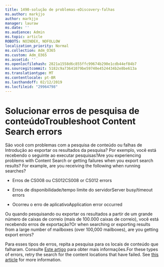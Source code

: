 ```yaml
---
title: 1490-solução de problemas-eDiscovery-falhas
ms.author: markjjo
author: markjjo
manager: lauraw
ms.date: ''
ms.audience: Admin
ms.topic: article
ROBOTS: NOINDEX, NOFOLLOW
localization_priority: Normal
ms.collection: Adm_O365
ms.custom: Adm_O365
ms.assetid: ''
ms.openlocfilehash: 2821a1558d6c855ffc99674b290e1cdb44ef84b7
ms.sourcegitcommit: 5182c9a73641079be59740e4524434b2e8be613a
ms.translationtype: MT
ms.contentlocale: pt-BR
ms.lasthandoff: 02/12/2019
ms.locfileid: "29964798"
---
```

# <a name="troubleshoot-content-search-errors"></a><span data-ttu-id="64868-102">Solucionar erros de pesquisa de conteúdo</span><span class="sxs-lookup"><span data-stu-id="64868-102">Troubleshoot Content Search errors</span></span>

<span data-ttu-id="64868-p101">São você com problemas com a pesquisa de conteúdo ou falhas de Introdução ao exportar os resultados da pesquisa? Por exemplo, você está recebendo o seguinte ao executar pesquisas?</span><span class="sxs-lookup"><span data-stu-id="64868-p101">Are you experiencing problems with Content Search or getting failures when you export search results? For example, are you receiving the following when running searches?</span></span>

- <span data-ttu-id="64868-105">Erros de CS008 ou CS012</span><span class="sxs-lookup"><span data-stu-id="64868-105">CS008 or CS012 errors</span></span>

- <span data-ttu-id="64868-106">Erros de disponibilidade/tempo limite do servidor</span><span class="sxs-lookup"><span data-stu-id="64868-106">Server busy/timeout errors</span></span>

- <span data-ttu-id="64868-107">Ocorreu o erro de aplicativo</span><span class="sxs-lookup"><span data-stu-id="64868-107">Application error occurred</span></span>

<span data-ttu-id="64868-108">Ou quando pesquisando ou exportar os resultados a partir de um grande número de caixas de correio (mais de 100.000 caixas de correio), você está recebendo erros de exportação?</span><span class="sxs-lookup"><span data-stu-id="64868-108">Or when searching or exporting results from a large number of mailboxes (over 100,000 mailboxes), are you getting export errors?</span></span>

<span data-ttu-id="64868-p102">Para esses tipos de erros, repita a pesquisa para os locais de conteúdo que falharam. Consulte [Este artigo](https://docs.microsoft.com/office365/securitycompliance/retry-failed-content-search) para obter mais informações.</span><span class="sxs-lookup"><span data-stu-id="64868-p102">For these types of errors, retry the search for the content locations that have failed. See  [this article](https://docs.microsoft.com/office365/securitycompliance/retry-failed-content-search) for more information.</span></span>
